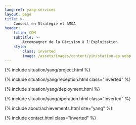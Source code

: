 ```yaml
---
lang-ref: yang-services
layout: page
title: >-
    Conseil en Stratégie et AMOA
header:
    title: CDM
    subtitle: >-
        Accompagner de la Décision à l'Exploitation
    style:
        class: inverted
        image: /assets/images/content/yin/station-ep.webp
---
```


{% include situation/yang/project.html %}

{% include situation/yang/reception.html class="inverted" %}

{% include situation/yang/deployment.html %}

{% include situation/yang/operation.html class="inverted" %}

{% include about/achievements.html site="yang" %}

{% include contact.html class="inverted" %}
